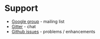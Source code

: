 # Support

* [Google group](https://groups.google.com/forum/#!forum/dropwizard-guicey) - mailing list
* [Gitter](https://gitter.im/xvik/dropwizard-guicey) - chat
* [Github issues](https://github.com/xvik/dropwizard-guicey/issues) - problems / enhancements

